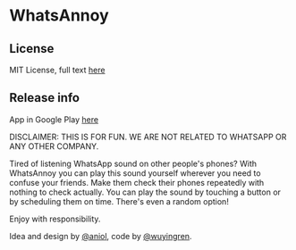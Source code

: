 WhatsAnnoy
==========

## License
MIT License, full text [here][License]

## Release info
App in Google Play [here][PlayStore]

DISCLAIMER: THIS IS FOR FUN. WE ARE NOT RELATED TO WHATSAPP OR ANY OTHER COMPANY.

Tired of listening WhatsApp sound on other people's phones? With WhatsAnnoy you can play this sound yourself wherever you need to confuse your friends. Make them check their phones repeatedly with nothing to check actually. You can play the sound by touching a button or by scheduling them on time. There's even a random option!

Enjoy with responsibility.

Idea and design by [@aniol][tw_aniol], code by [@wuyingren][tw_wuyingren].

[License]: http://raw.github.com/wuyingren/WhatsAnnoy/master/LICENSE "MIT License"
[PlayStore]: https://play.google.com/store/apps/details?id=cat.wuyingren.whatsannoy "WhatsAnnoy on Google Play Store"
[tw_aniol]: http://twitter.com/aniol
[tw_wuyingren]: http://twitter.com/wuyingren
